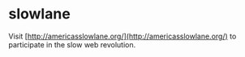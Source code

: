 slowlane
========
Visit [http://americasslowlane.org/](http://americasslowlane.org/) to participate in the slow web revolution.
